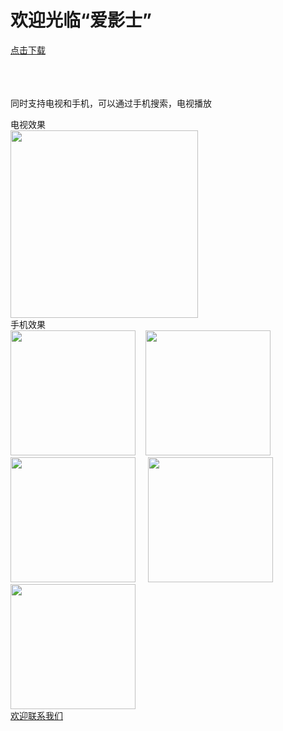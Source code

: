 <html>
<h1>欢迎光临“爱影士”</h1>
<body>
<a href="https://github.com/AiAndroid/stream/raw/master/tv/game/androidTV.apk">点击下载<a>
</br>
</br>
</br>
</br>
<p>
同时支持电视和手机，可以通过手机搜索，电视播放
</p>
<div>电视效果</div>
<img src="https://github.com/AiAndroid/stream/raw/master/tv/game/video_cate.png" height="300px"/>

<div>手机效果</div>
<img src="https://github.com/AiAndroid/stream/raw/master/tv/game/mobile/video.png" width="200px"/>&nbsp;&nbsp;&nbsp;&nbsp;<img src="https://github.com/AiAndroid/stream/raw/master/tv/game/mobile/category.png" width="200px"/>&nbsp;&nbsp;&nbsp;&nbsp;&nbsp;<img src="https://github.com/AiAndroid/stream/raw/master/tv/game/mobile/detail.png" width="200px"/>&nbsp;&nbsp;&nbsp;&nbsp;&nbsp;<img src="https://github.com/AiAndroid/stream/raw/master/tv/game/mobile/video_album.png" width="200px"/>&nbsp;&nbsp;&nbsp;&nbsp;&nbsp;<img src="https://github.com/AiAndroid/stream/raw/master/tv/game/mobile/search.png" width="200px"/>

<div>
<a href="mailto:liuhuadong7804@gmail.com">欢迎联系我们</a>
</div>
</body>
</html>
